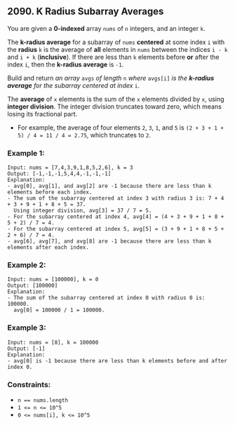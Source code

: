 ## 2090. K Radius Subarray Averages

You are given a **0-indexed** array ```nums``` of ```n``` integers, and an integer ```k```.

The **k-radius average** for a subarray of ```nums``` **centered** at some index ```i``` with the **radius** ```k``` is the average of **all** elements in ```nums``` between the indices ```i - k``` and ```i + k``` (**inclusive**). If there are less than ```k``` elements before **or** after the index ```i```, then the **k-radius average** is ```-1```.

Build and return *an array* ```avgs``` *of length* ```n``` *where* ```avgs[i]``` *is the **k-radius average** for the subarray centered at index* ```i```.

The **average** of ```x``` elements is the sum of the ```x``` elements divided by ```x```, using **integer division**. The integer division truncates toward zero, which means losing its fractional part.

* For example, the average of four elements ```2```, ```3```, ```1```, and ```5``` is ```(2 + 3 + 1 + 5) / 4 = 11 / 4 = 2.75```, which truncates to ```2```.

### Example 1:
```
Input: nums = [7,4,3,9,1,8,5,2,6], k = 3
Output: [-1,-1,-1,5,4,4,-1,-1,-1]
Explanation:
- avg[0], avg[1], and avg[2] are -1 because there are less than k elements before each index.
- The sum of the subarray centered at index 3 with radius 3 is: 7 + 4 + 3 + 9 + 1 + 8 + 5 = 37.
  Using integer division, avg[3] = 37 / 7 = 5.
- For the subarray centered at index 4, avg[4] = (4 + 3 + 9 + 1 + 8 + 5 + 2) / 7 = 4.
- For the subarray centered at index 5, avg[5] = (3 + 9 + 1 + 8 + 5 + 2 + 6) / 7 = 4.
- avg[6], avg[7], and avg[8] are -1 because there are less than k elements after each index.
```
### Example 2:
```
Input: nums = [100000], k = 0
Output: [100000]
Explanation:
- The sum of the subarray centered at index 0 with radius 0 is: 100000.
  avg[0] = 100000 / 1 = 100000.
```
### Example 3:
```
Input: nums = [8], k = 100000
Output: [-1]
Explanation:
- avg[0] is -1 because there are less than k elements before and after index 0.
```

### Constraints:

* ```n == nums.length```
* ```1 <= n <= 10^5```
* ```0 <= nums[i], k <= 10^5```